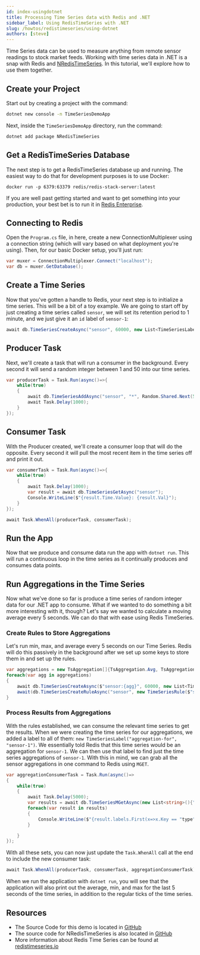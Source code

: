 ```yaml
---
id: index-usingdotnet
title: Processing Time Series data with Redis and .NET
sidebar_label: Using RedisTimeSeries with .NET
slug: /howtos/redistimeseries/using-dotnet
authors: [steve]
---
```


Time Series data can be used to measure anything from remote sensor readings to stock market feeds. Working with time series data in .NET is a snap with Redis and [NRedisTimeSeries](https://github.com/RedisTimeSeries/NRedisTimeSeries). In this tutorial, we'll explore how to use them together.

## Create your Project

Start out by creating a project with the command:

```bash
dotnet new console -n TimeSeriesDemoApp
```

Next, inside the `TimeSeriesDemoApp` directory, run the command:

```bash
dotnet add package NRedisTimeSeries
```

## Get a RedisTimeSeries Database

The next step is to get a RedisTimeSeries database up and running. The easiest way to do that for development purposes is to use Docker:

```
docker run -p 6379:63379 redis/redis-stack-server:latest
```

If you are well past getting started and want to get something into your production, your best bet is to run it in [Redis Enterprise](/howtos/redistimeseries/getting-started).

## Connecting to Redis

Open the `Program.cs` file, in here, create a new ConnectionMultiplexer using a connection string (which will vary based on what deployment you're using). Then, for our basic Docker setup, you'll just run:

```csharp
var muxer = ConnectionMultiplexer.Connect("localhost");
var db = muxer.GetDatabase();
```

## Create a Time Series

Now that you've gotten a handle to Redis, your next step is to initialize a time series. This will be a bit of a toy example. We are going to start off by just creating a time series called `sensor`, we will set its retention period to 1 minute, and we just give it an `id` label of `sensor-1`:

```csharp
await db.TimeSeriesCreateAsync("sensor", 60000, new List<TimeSeriesLabel>{new TimeSeriesLabel("id", "sensor-1")});
```

## Producer Task

Next, we'll create a task that will run a consumer in the background. Every second it will send a random integer between 1 and 50 into our time series.

```csharp
var producerTask = Task.Run(async()=>{
    while(true)
    {
        await db.TimeSeriesAddAsync("sensor", "*", Random.Shared.Next(50));
        await Task.Delay(1000);
    }
});
```

## Consumer Task

With the Producer created, we'll create a consumer loop that will do the opposite. Every second it will pull the most recent item in the time series off and print it out.

```csharp
var consumerTask = Task.Run(async()=>{
    while(true)
    {
        await Task.Delay(1000);
        var result = await db.TimeSeriesGetAsync("sensor");
        Console.WriteLine($"{result.Time.Value}: {result.Val}");
    }
});

await Task.WhenAll(producerTask, consumerTask);
```

## Run the App

Now that we produce and consume data run the app with `dotnet run`. This will run a continuous loop in the time series as it continually produces and consumes data points.

## Run Aggregations in the Time Series

Now what we've done so far is produce a time series of random integer data for our .NET app to consume. What if we wanted to do something a bit more interesting with it, though? Let's say we wanted to calculate a moving average every 5 seconds. We can do that with ease using Redis TimeSeries.

### Create Rules to Store Aggregations

Let's run min, max, and average every 5 seconds on our Time Series. Redis will do this passively in the background after we set up some keys to store them in and set up the rules.

```csharp
var aggregations = new TsAggregation[]{TsAggregation.Avg, TsAggregation.Min, TsAggregation.Max};
foreach(var agg in aggregations)
{
    await db.TimeSeriesCreateAsync($"sensor:{agg}", 60000, new List<TimeSeriesLabel>{new ("type", agg.ToString()), new("aggregation-for", "sensor-1")});
    await(db.TimeSeriesCreateRuleAsync("sensor", new TimeSeriesRule($"sensor:{agg}", 5000, agg)));
}
```

### Process Results from Aggregations

With the rules established, we can consume the relevant time series to get the results. When we were creating the time series for our aggregations, we added a label to all of them: `new TimeSeriesLabel("aggregation-for", "sensor-1")`. We essentially told Redis that this time series would be an aggregation for `sensor-1`. We can then use that label to find just the time series aggregations of `sensor-1`. With this in mind, we can grab all the sensor aggregations in one command to Redis using `MGET`.

```csharp
var aggregationConsumerTask = Task.Run(async()=>
{
    while(true)
    {
        await Task.Delay(5000);
        var results = await db.TimeSeriesMGetAsync(new List<string>(){"aggregation-for=sensor-1"}, true);
        foreach(var result in results)
        {
            Console.WriteLine($"{result.labels.First(x=>x.Key == "type").Value}: {result.value.Val}");
        }

    }
});
```

With all these sets, you can now just update the `Task.WhenAll` call at the end to include the new consumer task:

```csharp
await Task.WhenAll(producerTask, consumerTask, aggregationConsumerTask);
```

When we run the application with `dotnet run`, you will see that the application will also print out the average, min, and max for the last 5 seconds of the time series, in addition to the regular ticks of the time series.

## Resources

- The Source Code for this demo is located in [GitHub](https://github.com/redis-developer/redis-time-series-demo-dotnet)
- The source code for NRedisTimeSeries is also located in [GitHub](https://github.com/redistimeseries/nredistimeseries)
- More information about Redis Time Series can be found at [redistimeseries.io](https://redistimeseries.io/)
